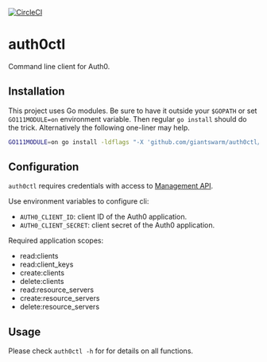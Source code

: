 [![CircleCI](https://circleci.com/gh/giantswarm/auth0ctl.svg?style=shield&circle-token=5f432129bee4f3b1d8a875c5c2bf8aed0cda6bea)](https://circleci.com/gh/giantswarm/auth0ctl)

# auth0ctl

Command line client for Auth0.

## Installation

This project uses Go modules. Be sure to have it outside your `$GOPATH` or
set `GO111MODULE=on` environment variable. Then regular `go install` should do
the trick. Alternatively the following one-liner may help.

```sh
GO111MODULE=on go install -ldflags "-X 'github.com/giantswarm/auth0ctl/pkg/project.gitSHA=$(git rev-parse HEAD)'" .
```

## Configuration

`auth0ctl` requires credentials with access to [Management API](https://auth0.com/docs/api/management/v2).

Use environment variables to configure cli:
- `AUTH0_CLIENT_ID`: client ID of the Auth0 application.
- `AUTH0_CLIENT_SECRET`: client secret of the Auth0 application.

Required application scopes:
  - read:clients
  - read:client_keys
  - create:clients
  - delete:clients
  - read:resource_servers
  - create:resource_servers
  - delete:resource_servers

## Usage

Please check `auth0ctl -h` for for details on all functions.
